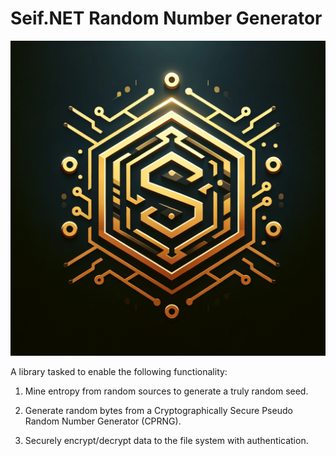 # Seif.NET Random Number Generator

![Seif](https://github.com/seif-dotnet/seif-random-number-generator/blob/master/assets/seif-logo.png?raw=true)

A library tasked to enable the following functionality:

1. Mine entropy from random sources to generate a truly random seed.

2. Generate random bytes from a Cryptographically Secure Pseudo Random Number Generator (CPRNG).  

3. Securely encrypt/decrypt data to the file system with authentication.
